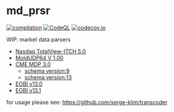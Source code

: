 # md_prsr

[![compilation](https://github.com/serge-klim/md_prsr/actions/workflows/cmake-multi-platform.yml/badge.svg?branch=main)](https://github.com/serge-klim/md_prsr/actions/workflows/cmake-multi-platform.yml)
[![CodeQL](https://github.com/serge-klim/md_prsr/actions/workflows/codeql.yml/badge.svg?branch=main)](https://github.com/serge-klim/md_prsr/actions/workflows/codeql.yml)
[![codecov.io](https://codecov.io/gh/serge-klim/md_prsr/branch/main/graph/badge.svg)](https://codecov.io/gh/serge-klim/md_prsr)

WIP: market data parsers

* [Nasdaq TotalView-ITCH 5.0](https://www.nasdaqtrader.com/content/technicalsupport/specifications/dataproducts/NQTVITCHSpecification.pdf)
* [MoldUDP64 V 1.00](https://www.nasdaqtrader.com/content/technicalsupport/specifications/dataproducts/moldudp64.pdf)
* [CME MDP 3.0](https://cmegroupclientsite.atlassian.net/wiki/spaces/EPICSANDBOX/pages/457323107/MDP+3.0+-+Message+Specification) 
  - [schema version:9](https://www.cmegroup.com/ftp/SBEFix/Production/Templates/Archive/templates_FixBinary_v9.xml)
  - [schema version:13](https://www.cmegroup.com/ftp/SBEFix/Production/Templates/templates_FixBinary.xml)
* [EOBI v13.0](https://www.eurex.com/resource/blob/4095436/073b2c5b75cd68fa1a9b34e8883ca1b9/data/T7_R.13.0_%20EOBI_Manual_Version_2.pdf)
* [EOBI v13.1](https://www.eurex.com/resource/blob/4417682/52249af896465e10295f4203d25fef91/data/T7_R.13.1_%20EOBI_Manual_Version_3.pdf)

for usage please see: https://github.com/serge-klim/transcoder
